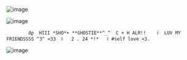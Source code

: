 ![image](https://github.com/user-attachments/assets/d5aeb425-bcbe-4cca-a066-de919120dc90)

        

![image](https://github.com/user-attachments/assets/b0415e56-2282-4d98-93aa-b17e1e447751)


            𝜗𝜚  HIII *SHO*+ **GHOSTIE**^_^  C + H ALR!!    ꒰  LUV MY FRIENDSSSS ^3^ <33  ꒰   2 . 24 *!*   ꒰ #self love <3.    

![image](https://github.com/user-attachments/assets/646bb1a8-26fe-430a-afea-39dd5cff44dc)

